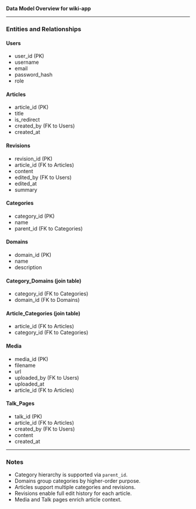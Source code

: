 **Data Model Overview for wiki-app**

---

### **Entities and Relationships**

#### **Users**

- user_id (PK)
- username
- email
- password_hash
- role

#### **Articles**

- article_id (PK)
- title
- is_redirect
- created_by (FK to Users)
- created_at

#### **Revisions**

- revision_id (PK)
- article_id (FK to Articles)
- content
- edited_by (FK to Users)
- edited_at
- summary

#### **Categories**

- category_id (PK)
- name
- parent_id (FK to Categories)

#### **Domains**

- domain_id (PK)
- name
- description

#### **Category_Domains** (join table)

- category_id (FK to Categories)
- domain_id (FK to Domains)

#### **Article_Categories** (join table)

- article_id (FK to Articles)
- category_id (FK to Categories)

#### **Media**

- media_id (PK)
- filename
- url
- uploaded_by (FK to Users)
- uploaded_at
- article_id (FK to Articles)

#### **Talk_Pages**

- talk_id (PK)
- article_id (FK to Articles)
- created_by (FK to Users)
- content
- created_at

---

### **Notes**

- Category hierarchy is supported via `parent_id`.
- Domains group categories by higher-order purpose.
- Articles support multiple categories and revisions.
- Revisions enable full edit history for each article.
- Media and Talk pages enrich article context.
